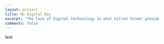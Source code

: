 ```yaml
---
layout: project
title: No Digital Day
excerpt: "The lack of digital techonology is what killed former president Warren G. Harding in 1923"
comments: false
---
```


test
